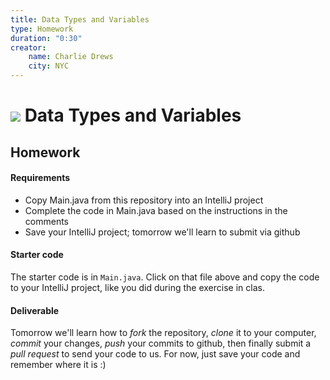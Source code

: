 ```yaml
---
title: Data Types and Variables
type: Homework
duration: "0:30"
creator:
    name: Charlie Drews
    city: NYC
---
```



# ![](https://ga-dash.s3.amazonaws.com/production/assets/logo-9f88ae6c9c3871690e33280fcf557f33.png) Data Types and Variables

## Homework

#### Requirements

- Copy Main.java from this repository into an IntelliJ project
- Complete the code in Main.java based on the instructions in the comments
- Save your IntelliJ project; tomorrow we'll learn to submit via github

#### Starter code

The starter code is in `Main.java`. Click on that file above and copy the code to your IntelliJ project, like you did during the exercise in clas.

#### Deliverable

Tomorrow we'll learn how to _fork_ the repository, _clone_ it to your computer,  _commit_ your changes, _push_ your commits to github, then finally submit a _pull request_ to send your code to us. For now, just save your code and remember where it is :)


